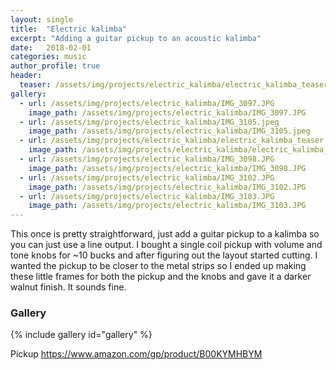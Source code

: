 ```yaml
---
layout: single
title:  "Electric kalimba"
excerpt: "Adding a guitar pickup to an acoustic kalimba"
date:   2018-02-01
categories: music
author_profile: true
header:
  teaser: /assets/img/projects/electric_kalimba/electric_kalimba_teaser.JPG
gallery:
  - url: /assets/img/projects/electric_kalimba/IMG_3097.JPG
    image_path: /assets/img/projects/electric_kalimba/IMG_3097.JPG
  - url: /assets/img/projects/electric_kalimba/IMG_3105.jpeg
    image_path: /assets/img/projects/electric_kalimba/IMG_3105.jpeg
  - url: /assets/img/projects/electric_kalimba/electric_kalimba_teaser.JPG
    image_path: /assets/img/projects/electric_kalimba/electric_kalimba_teaser.JPG
  - url: /assets/img/projects/electric_kalimba/IMG_3098.JPG
    image_path: /assets/img/projects/electric_kalimba/IMG_3098.JPG
  - url: /assets/img/projects/electric_kalimba/IMG_3102.JPG
    image_path: /assets/img/projects/electric_kalimba/IMG_3102.JPG
  - url: /assets/img/projects/electric_kalimba/IMG_3103.JPG
    image_path: /assets/img/projects/electric_kalimba/IMG_3103.JPG
---
```


This once is pretty straightforward, just add a guitar pickup to a kalimba so you can just use a line output. I bought a single coil pickup with volume and tone knobs for ~10 bucks and after figuring out the layout started cutting. I wanted the pickup to be closer to the metal strips so I ended up making these little frames for both the pickup and the knobs and gave it a darker walnut finish. It sounds fine.


### Gallery

{% include gallery id="gallery" %}

Pickup
https://www.amazon.com/gp/product/B00KYMHBYM
